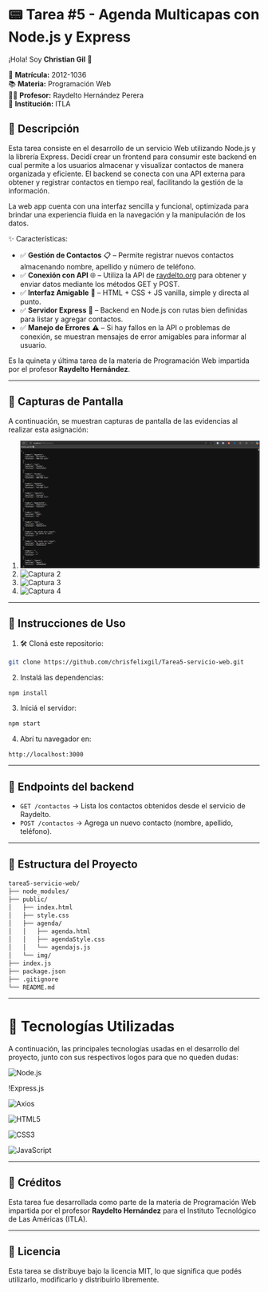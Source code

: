 # 📟 Tarea #5 - Agenda Multicapas con Node.js y Express

¡Hola! Soy **Christian Gil** 👋

📌 **Matrícula:** 2012-1036  
📚 **Materia:** Programación Web  
👨‍🏫 **Profesor:** Raydelto Hernández Perera  
🏫 **Institución:** ITLA  

## 📲 Descripción

Esta tarea consiste en el desarrollo de un servicio Web utilizando Node.js y la librería Express. Decidí crear un frontend para consumir este backend en cual permite a los usuarios almacenar y visualizar contactos de manera organizada y eficiente. El backend se conecta con una API externa para obtener y registrar contactos en tiempo real, facilitando la gestión de la información.

La web app cuenta con una interfaz sencilla y funcional, optimizada para brindar una experiencia fluida en la navegación y la manipulación de los datos.

✨ Características:

- ✅ **Gestión de Contactos** 📋 – Permite registrar nuevos contactos almacenando nombre, apellido y número de teléfono.
- ✅ **Conexión con API** 🌐 – Utiliza la API de [raydelto.org](http://www.raydelto.org/agenda.php) para obtener y enviar datos mediante los métodos GET y POST.
- ✅ **Interfaz Amigable** 🎨 – HTML + CSS + JS vanilla, simple y directa al punto.
- ✅ **Servidor Express** 🚀 – Backend en Node.js con rutas bien definidas para listar y agregar contactos.
- ✅ **Manejo de Errores** ⚠️ – Si hay fallos en la API o problemas de conexión, se muestran mensajes de error amigables para informar al usuario.

Es la quineta y última tarea de la materia de Programación Web impartida por el profesor **Raydelto Hernández**.

---

## 📸 Capturas de Pantalla

A continuación, se muestran capturas de pantalla de las evidencias al realizar esta asignación:

1. ![Captura 1](/public/img/img1.png)
2. ![Captura 2](/public/img/web2.png)
3. ![Captura 3](/public/img/web3.png)
4. ![Captura 4](/public/img/web4.png)

---

## 🚀 Instrucciones de Uso

1. 🛠️ Cloná este repositorio:

```bash
git clone https://github.com/chrisfelixgil/Tarea5-servicio-web.git
```

2. Instalá las dependencias:

```bash
npm install
```

3. Iniciá el servidor:

```bash
npm start
```

4. Abrí tu navegador en:

```
http://localhost:3000
```

---

## 📡 Endpoints del backend

- `GET /contactos` → Lista los contactos obtenidos desde el servicio de Raydelto.
- `POST /contactos` → Agrega un nuevo contacto (nombre, apellido, teléfono).

---

## 🧱 Estructura del Proyecto

```
tarea5-servicio-web/
├── node_modules/
├── public/
│   ├── index.html
│   ├── style.css
│   ├── agenda/
│   │   ├── agenda.html
│   │   ├── agendaStyle.css
│   │   └── agendajs.js
│   └── img/
├── index.js
├── package.json
├── .gitignore
└── README.md
```

---

# 🚀 Tecnologías Utilizadas

A continuación, las principales tecnologías usadas en el desarrollo del proyecto, junto con sus respectivos logos para que no queden dudas:


![Node.js](https://commons.wikimedia.org/wiki/File:Node.js_logo.svg)

!Express.js

![Axios](https://commons.wikimedia.org/wiki/File:Axios_logo_%282020%29.svg)

![HTML5](https://img.shields.io/badge/HTML5-E34F26?style=for-the-badge&logo=html5&logoColor=white)

![CSS3](https://img.shields.io/badge/CSS3-1572B6?style=for-the-badge&logo=css3&logoColor=white)

![JavaScript](https://img.shields.io/badge/JavaScript-F7DF1E?style=for-the-badge&logo=javascript&logoColor=black)

---

## 🙏 Créditos

Esta tarea fue desarrollada como parte de la materia de Programación Web impartida por el profesor **Raydelto Hernández** para el Instituto Tecnológico de Las Américas (ITLA).

---

## 📄 Licencia

Esta tarea se distribuye bajo la licencia MIT, lo que significa que podés utilizarlo, modificarlo y distribuirlo libremente.





